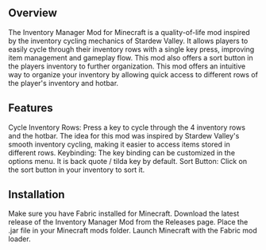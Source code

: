 ## Overview
The Inventory Manager Mod for Minecraft is a quality-of-life mod inspired by the inventory cycling mechanics of Stardew Valley. It allows players to easily cycle through their inventory rows with a single key press, improving item management and gameplay flow. This mod also offers a sort button in the players inventory to further organization. This mod offers an intuitive way to organize your inventory by allowing quick access to different rows of the player's inventory and hotbar.

## Features
Cycle Inventory Rows: Press a key to cycle through the 4 inventory rows and the hotbar.
The idea for this mod was inspired by Stardew Valley's smooth inventory cycling, making it easier to access items stored in different rows.
Keybinding: The key binding can be customized in the options menu. It is back quote / tilda key by default.
Sort Button: Click on the sort button in your inventory to sort it.

## Installation
Make sure you have Fabric installed for Minecraft.
Download the latest release of the Inventory Manager Mod from the Releases page.
Place the .jar file in your Minecraft mods folder.
Launch Minecraft with the Fabric mod loader.

